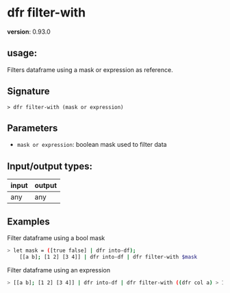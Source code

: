 # dfr filter-with

**version**: 0.93.0

## **usage**:

Filters dataframe using a mask or expression as reference.

## Signature

`> dfr filter-with (mask or expression)`

## Parameters

- `mask or expression`: boolean mask used to filter data

## Input/output types:

| input | output |
| ----- | ------ |
| any   | any    |

## Examples

Filter dataframe using a bool mask

```bash
> let mask = ([true false] | dfr into-df);
    [[a b]; [1 2] [3 4]] | dfr into-df | dfr filter-with $mask
```

Filter dataframe using an expression

```bash
> [[a b]; [1 2] [3 4]] | dfr into-df | dfr filter-with ((dfr col a) > 1)
```
